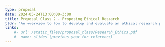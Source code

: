 ```yaml
---
type: proposal
date: 2024-05-24T13:00:00+3:00
title: Proposal Class 2 - Proposing Ethical Research
tldr: "An overview to how to develop and evaluate an ethical research proposal"
links: 
    #- url: /static_files/proposal_class/Research_Ethics.pdf
    #  name: slides (previous year for reference)
---
```

